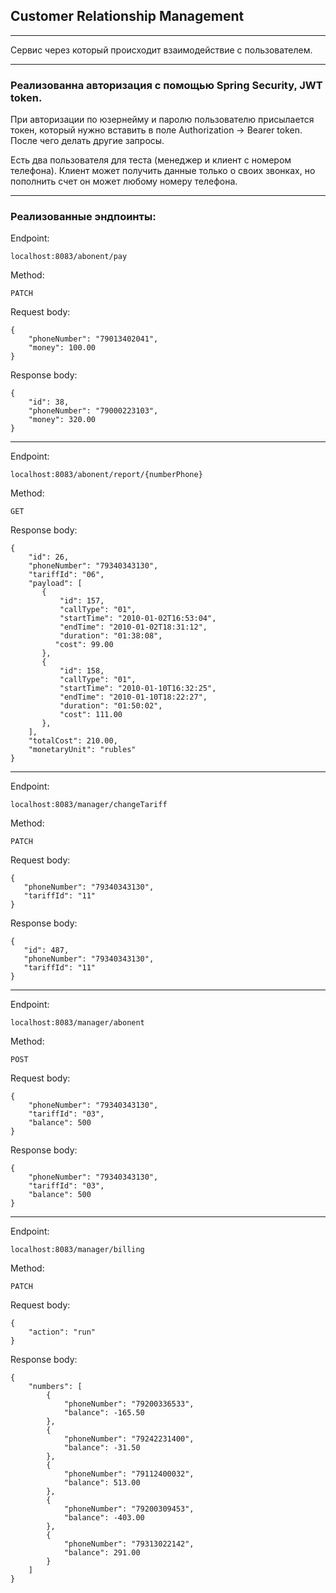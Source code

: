 ## Customer Relationship Management

--------

Сервис через который происходит взаимодействие с пользователем.

--------
### Реализованна авторизация с помощью Spring Security, JWT token.

При авторизации по юзернейму и паролю пользователю присылается токен, который нужно вставить в поле Authorization -> Bearer token. После чего делать другие запросы.


Есть два пользователя для теста (менеджер и клиент с номером телефона).
Клиент может получить данные только о своих звонках, но пополнить счет он может любому номеру телефона.

-------
### Реализованные эндпоинты:

Endpoint:

    localhost:8083/abonent/pay

Method:

    PATCH

Request body:

    {
        "phoneNumber": "79013402041",
        "money": 100.00
    }

Response body:

    {
        "id": 38,
        "phoneNumber": "79000223103",
        "money": 320.00
    }
-----

Endpoint:

    localhost:8083/abonent/report/{numberPhone}

Method:

    GET

Response body:

    {
        "id": 26,
        "phoneNumber": "79340343130",
        "tariffId": "06",
        "payload": [
           {
               "id": 157,
               "callType": "01",
               "startTime": "2010-01-02T16:53:04",
               "endTime": "2010-01-02T18:31:12",
               "duration": "01:38:08",
              "cost": 99.00
           },
           {
               "id": 158,
               "callType": "01",
               "startTime": "2010-01-10T16:32:25",
               "endTime": "2010-01-10T18:22:27",
               "duration": "01:50:02",
               "cost": 111.00
           },
        ],
        "totalCost": 210.00,
        "monetaryUnit": "rubles"
    }

------

Endpoint:

    localhost:8083/manager/changeTariff

Method:

    PATCH

Request body:

    {
       "phoneNumber": "79340343130",
       "tariffId": "11"
    }

Response body:

    {
       "id": 487,
       "phoneNumber": "79340343130",
       "tariffId": "11"
    }

------

Endpoint:

    localhost:8083/manager/abonent

Method:

    POST

Request body:
    
    {
        "phoneNumber": "79340343130",
        "tariffId": "03",
        "balance": 500
    }

Response body:

    {
        "phoneNumber": "79340343130",
        "tariffId": "03",
        "balance": 500
    }

-----

Endpoint:

    localhost:8083/manager/billing

Method:

    PATCH

Request body:

    {
        "action": "run"
    }

Response body:

    {
        "numbers": [
            {
                "phoneNumber": "79200336533",
                "balance": -165.50
            },
            {
                "phoneNumber": "79242231400",
                "balance": -31.50
            },
            {
                "phoneNumber": "79112400032",
                "balance": 513.00
            },
            {
                "phoneNumber": "79200309453",
                "balance": -403.00
            },
            {
                "phoneNumber": "79313022142",
                "balance": 291.00
            }
        ]
    }